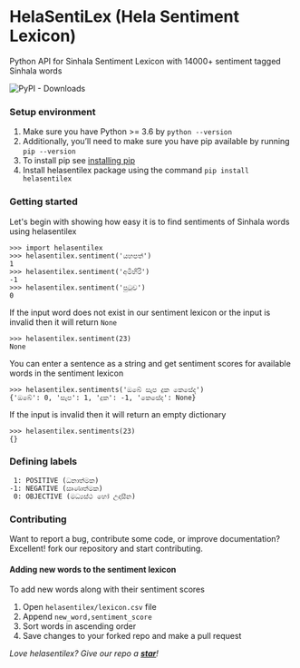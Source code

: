 # HelaSentiLex (Hela Sentiment Lexicon)
Python API for Sinhala Sentiment Lexicon with 14000+ sentiment tagged Sinhala words

![PyPI - Downloads](https://img.shields.io/pypi/dm/helasentilex)

### Setup environment
1. Make sure you have Python >= 3.6 by `python --version`
2. Additionally, you’ll need to make sure you have pip available by running `pip --version`
3. To install pip see [installing pip](https://pip.pypa.io/en/stable/installing/)
4. Install helasentilex package using the command `pip install helasentilex`

### Getting started
Let's begin with showing how easy it is to find sentiments of Sinhala words using helasentilex
```
>>> import helasentilex
>>> helasentilex.sentiment('යහපත්')
1
>>> helasentilex.sentiment('අමිහිරි')
-1
>>> helasentilex.sentiment('පුටුව')
0
```

If the input word does not exist in our sentiment lexicon or the input is invalid then it will return `None`
```
>>> helasentilex.sentiment(23)
None
```

You can enter a sentence as a string and get sentiment scores for available words in the sentiment lexicon
```
>>> helasentilex.sentiments('ඔබේ සැප දුක කෙසේද')
{'ඔබේ': 0, 'සැප': 1, 'දුක': -1, 'කෙසේද': None}
```

If the input is invalid then it will return an empty dictionary
```
>>> helasentilex.sentiments(23)
{}
```

### Defining labels
```
 1: POSITIVE (ධනාත්මක)
-1: NEGATIVE (ඍණාත්මක)
 0: OBJECTIVE (මධ්‍යස්ථ හෝ උදාසීන)
```


### Contributing
Want to report a bug, contribute some code, or improve documentation? Excellent! fork our repository and start 
contributing.

#### Adding new words to the sentiment lexicon
To add new words along with their sentiment scores 

1. Open `helasentilex/lexicon.csv` file
2. Append `new_word,sentiment_score`
3. Sort words in ascending order
4. Save changes to your forked repo and make a pull request

_Love helasentilex? Give our repo a **[star](https://github.com/binodmx/helasentilex)**!_
